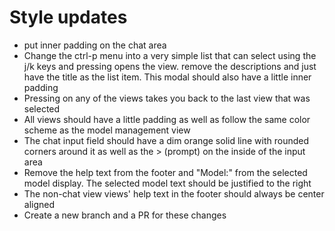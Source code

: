 # Style updates
- put inner padding on the chat area
- Change the ctrl-p menu into a very simple list that can select using the j/k keys and pressing <enter> opens the view. remove the descriptions and just have the title as the list item. This modal should also have a little inner padding
- Pressing <esc> on any of the views takes you back to the last view that was selected
- All views should have a little padding as well as follow the same color scheme as the model management view
- The chat input field should have a dim orange solid line with rounded corners around it as well as the > (prompt) on the inside of the input area
- Remove the help text from the footer and "Model:" from the selected model display. The selected model text should be justified to the right
- The non-chat view views' help text in the footer should always be center aligned
- Create a new branch and a PR for these changes